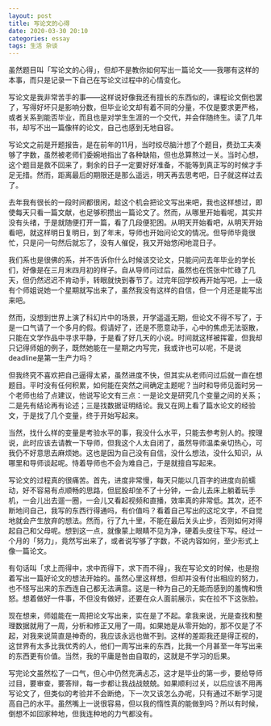 ```yaml
---
layout: post
title: 写论文的心得
date: 2020-03-30 20:10
categories: essay
tags: 生活 杂谈
---
```


虽然题目叫「写论文的心得」，但却不是教你如何写出一篇论文——我哪有这样的本事，而只是记录一下自己在写论文过程中的心情变化。

写论文是我非常苦手的事——这样说好像我还有擅长的东西似的，课程论文倒也罢了，写得好坏只是影响分数，但毕业论文却有着不同的分量，不仅是要求更严格，或者关系到能否毕业，而且也是对学生生涯的一个交代，并会伴随终生。读了几年书，却写不出一篇像样的论文，自己也感到无地自容。

写论文之前是开题报告，是在前年的11月，当时绞尽脑汁想了个题目，费劲工夫凑够了字数，虽然被老师们委婉地指出了各种缺陷，但也总算熬过一关。当时心想，这个题目是救不回来了，剩余的日子一定要好好准备，不能等到真正写的时候才手足无措。然而，距离最后的期限还是那么遥远，明天再去思考吧，日子就这样过去了。

去年我有很长的一段时间都很闲，趁这个机会把论文写出来吧，我也这样想过，即使每天只看一篇文献，也足够积攒出一篇论文了。然而，从哪里开始看呢，其实并没有头绪，于是就随便打开一篇，看了几段便犯困。从明天开始看吧，从明天开始看吧，就这样明日复明日，到了年末，导师也开始问论文的情况。但导师毕竟很忙，只是问一句然后就忘了，没有人催促，我又开始悠闲地混日子。

我们系也是很佛的系，并不告诉你什么时候该交论文，只能问问去年毕业的学长们，好像是在三月末四月初的样子。自从导师问过后，虽然也在慌张中忙碌了几天，但仍然迟迟不肯动手，转眼就快到春节了。过完年回学校再开始写吧，上一级有个师姐说她一个星期就写出来了，虽然我没有这样的自信，但一个月还是能写出来吧。

然而，没想到世界上演了科幻片中的场景，开学遥遥无期，但论文不得不写了，于是一口气请了一个多月的假。假请好了，还是不愿意动手，心中的焦虑无法驱散，只能在文学作品中寻求平静，于是看了好几天的小说。时间就这样被挥霍，但我却只记得师姐的例子，既然她能在一星期之内写完，我或许也可以呢，不是说deadline是第一生产力吗？

但我终究不喜欢把自己逼得太紧，虽然进度不快，但其实从老师问过后就一直在想题目。平时没有任何积累，如何能在突然之间确定主题呢？当时和导师见面时另一个老师也给了点建议，他说写论文有三点：一是论文是研究几个变量之间的关系；二是先有结论再有论述；三是找数据证明结论。我又在网上看了篇水论文的经验文，于是找了几个变量，终于开始写起来。

当然，找什么样的变量是考验水平的事，我没什么水平，只能去参考别人的。按理说，此时应该去请教一下导师，但我这个人太自闭了，虽然导师温柔亲切热心，可我仍不好意思去麻烦她。这也是因为自己没有自信，没什么想法，没什么知识，从哪里和导师谈起呢。恃着导师也不会为难自己，于是就擅自写起来。

写论文的过程真的很痛苦。首先，进度非常慢，每天只能以几百字的进度向前蠕动，好不容易有点顺畅的思路，但屁股却坐不了十分钟，一会儿去床上躺着玩手机，一会儿出去遛一圈，一会儿又看起视频和直播，效率真的非常低。其次，还不断地问自己，我写的东西行得通吗，有价值吗？看着自己写出的这坨文字，不自觉地就会产生放弃的想法。然而，行了九十里，不能在最后关头止步，否则如何对得起自己和父母呢。想到这一点，就像蒙上眼睛不见为净，硬着头皮往下写。经过一个月的「努力」，竟然写出来了，或者说写够了字数，不说内容如何，至少形式上像一篇论文。

有句话叫「求上而得中，求中而得下，求下而不得」，我在写论文的时候，也是抱着写出一篇好论文的想法开始的。虽然心里这样想，但却并没有付出相应的努力，也不怪写出来的东西连自己都无法满意。这是一种为自己的无能而感到的羞愧和愤怒。想着做好一件事，不但没有做好，还要在众人面前展示，实在拉不下这张脸。

现在想来，师姐能在一周把论文写出来，实在是了不起。拿我来说，光是查找和整理数据就用了一周，分析和修正又用了一周。如果她是从零开始的，那不仅是了不起，对我来说简直是神奇的，我应该永远也做不到。这样的差距我还是得正视的，这世界有太多比我优秀的人，他们一周写出来的东西，比我一个月甚至一年写出来的东西更有价值。当然，我的平庸是咎由自取的，这就是不学习的后果。

写完论文虽然松了一口气，但心中仍然充满忐忑，这才是毕业的第一步，要给导师过目，要审查，要答辩，每一步都让我战战兢兢。如果顺利过关，以后应该不用再写论文了，但类似的考验并不会断绝，下一次又该怎么办呢，只有通过不断学习提高自己的水平。虽然嘴上一说很容易，但以我的惰性真的能做到吗？所以有时候，倒想不如回家种地，但我连种地的力气都没有。